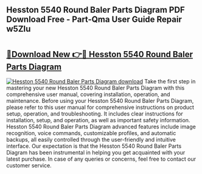 ## Hesston 5540 Round Baler Parts Diagram PDF Download Free - Part-Qma User Guide Repair w5ZIu

# <h2><a href="http://dflaj14.blite.top/?on=Hesston+5540+Round+Baler+Parts+Diagram">🔗Download New 👉🔴 Hesston 5540 Round Baler Parts Diagram</a></h2>

[![Hesston 5540 Round Baler Parts Diagram download](https://i.imgur.com/lujVjoI.png)](http://dflaj14.blite.top/?on=Hesston+5540+Round+Baler+Parts+Diagram)
Take the first step in mastering your new Hesston 5540 Round Baler Parts Diagram with this comprehensive user manual, covering installation, operation, and maintenance. Before using your Hesston 5540 Round Baler Parts Diagram, please refer to this user manual for comprehensive instructions on product setup, operation, and troubleshooting. It includes clear instructions for installation, setup, and operation, as well as important safety information. Hesston 5540 Round Baler Parts Diagram advanced features include image recognition, voice commands, customizable profiles, and automatic backups, all easily controlled through the user-friendly and intuitive interface. Our expectation is that the Hesston 5540 Round Baler Parts Diagram has been instrumental in helping you get acquainted with your latest purchase. In case of any queries or concerns, feel free to contact our customer service.
